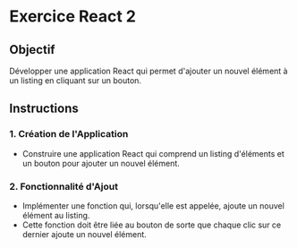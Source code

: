 # Exercice React 2

## Objectif

Développer une application React qui permet d'ajouter un nouvel élément à un listing en cliquant sur un bouton.

## Instructions

### 1. Création de l'Application

- Construire une application React qui comprend un listing d'éléments et un bouton pour ajouter un nouvel élément.

### 2. Fonctionnalité d'Ajout

- Implémenter une fonction qui, lorsqu'elle est appelée, ajoute un nouvel élément au listing.
- Cette fonction doit être liée au bouton de sorte que chaque clic sur ce dernier ajoute un nouvel élément.
